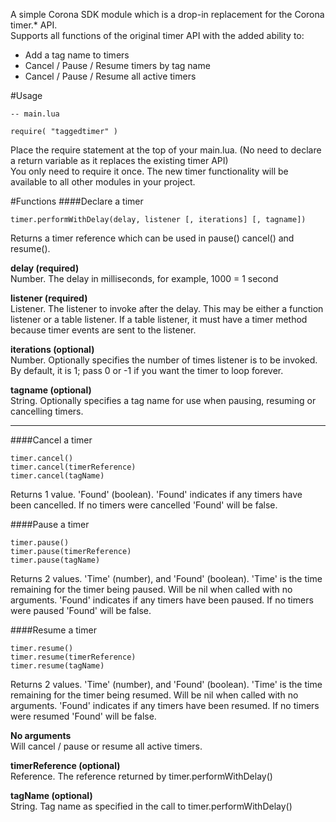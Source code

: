 A simple Corona SDK module which is a drop-in replacement for the Corona timer.* API.  
Supports all functions of the original timer API with the added ability to:

- Add a tag name to timers  
- Cancel / Pause / Resume timers by tag name
- Cancel / Pause / Resume all active timers


#Usage
```
-- main.lua

require( "taggedtimer" )
```

Place the require statement at the top of your main.lua. (No need to declare  a return variable as it replaces the existing timer API)  
You only need to require it once. The new timer functionality will be available to all other modules in your project.


#Functions
####Declare a timer  
```
timer.performWithDelay(delay, listener [, iterations] [, tagname])  
```
Returns a timer reference which can be used in pause() cancel() and resume().

**delay (required)**  
Number. The delay in milliseconds, for example, 1000 = 1 second

**listener (required)**  
Listener. The listener to invoke after the delay. This may be either a function listener or a table listener. If a table listener, it must have a timer method because timer events are sent to the listener.

**iterations (optional)**  
Number. Optionally specifies the number of times listener is to be invoked. By default, it is 1; pass 0 or -1 if you want the timer to loop forever.

**tagname (optional)**  
String. Optionally specifies a tag name for use when pausing, resuming or cancelling timers.

----
####Cancel a timer  
```
timer.cancel()  
timer.cancel(timerReference)  
timer.cancel(tagName)
```
Returns 1 value. 'Found' (boolean). 'Found' indicates if any timers have been cancelled. If no timers were cancelled 'Found' will be false.

####Pause a timer  
```
timer.pause()  
timer.pause(timerReference)  
timer.pause(tagName)  
```

Returns 2 values. 'Time' (number), and 'Found' (boolean). 'Time' is the time remaining for the timer being paused. Will be nil when called with no arguments. 'Found' indicates if any timers have been paused. If no timers were paused 'Found' will be false.

####Resume a timer  
```
timer.resume()  
timer.resume(timerReference)  
timer.resume(tagName)  
```

Returns 2 values. 'Time' (number), and 'Found' (boolean). 'Time' is the time remaining for the timer being resumed. Will be nil when called with no arguments. 'Found' indicates if any timers have been resumed. If no timers were resumed 'Found' will be false.

**No arguments**  
Will cancel / pause or resume all active timers.

**timerReference (optional)**  
Reference. The reference returned by timer.performWithDelay()

**tagName (optional)**  
String. Tag name as specified in the call to timer.performWithDelay()
